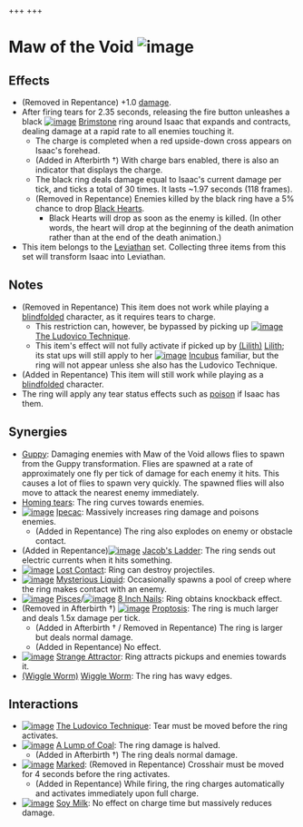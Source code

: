 +++
+++

 # Maw of the Void ![image](/image/Maw_of_the_Void.png) 

Effects
---------


* (Removed in Repentance) +1.0 [damage](/wiki/Damage "Damage").
* After firing tears for 2.35 seconds, releasing the fire button unleashes a black [![image](/image/Brimstone.png)](/wiki/Brimstone "Brimstone") [Brimstone](/wiki/Brimstone "Brimstone") ring around Isaac that expands and contracts, dealing damage at a rapid rate to all enemies touching it.
	+ The charge is completed when a red upside-down cross appears on Isaac's forehead.
	+ (Added in Afterbirth †) With charge bars enabled, there is also an indicator that displays the charge.
	+ The black ring deals damage equal to Isaac's current damage per tick, and ticks a total of 30 times. It lasts ~1.97 seconds (118 frames).
	+ (Removed in Repentance) Enemies killed by the black ring have a 5% chance to drop [Black Hearts](/wiki/Black_Heart "Black Heart").
		- Black Hearts will drop as soon as the enemy is killed. (In other words, the heart will drop at the beginning of the death animation rather than at the end of the death animation.)
* This item belongs to the [Leviathan](/wiki/Leviathan "Leviathan") set. Collecting three items from this set will transform Isaac into Leviathan.


Notes
-------


* (Removed in Repentance) This item does not work while playing a [blindfolded](/wiki/Blindfolded "Blindfolded") character, as it requires tears to charge.
	+ This restriction can, however, be bypassed by picking up [![image](/image/The_Ludovico_Technique.png)](/wiki/The_Ludovico_Technique "The Ludovico Technique") [The Ludovico Technique](/wiki/The_Ludovico_Technique "The Ludovico Technique").
	+ This item's effect will not fully activate if picked up by  [(Lilith)](/wiki/Lilith "Lilith") [Lilith](/wiki/Lilith "Lilith"); its stat ups will still apply to her [![image](/image/Incubus.png)](/wiki/Incubus "Incubus") [Incubus](/wiki/Incubus "Incubus") familiar, but the ring will not appear unless she also has the Ludovico Technique.
* (Added in Repentance) This item will still work while playing as a [blindfolded](/wiki/Blindfolded "Blindfolded") character.
* The ring will apply any tear status effects such as [poison](/wiki/Poison "Poison") if Isaac has them.


Synergies
-----------


* [Guppy](/wiki/Guppy "Guppy"): Damaging enemies with Maw of the Void allows flies to spawn from the Guppy transformation. Flies are spawned at a rate of approximately one fly per tick of damage for each enemy it hits. This causes a lot of flies to spawn very quickly. The spawned flies will also move to attack the nearest enemy immediately.
* [Homing tears](/wiki/Homing_tears "Homing tears"): The ring curves towards enemies.
* [![image](/image/Ipecac.png)](/wiki/Ipecac "Ipecac") [Ipecac](/wiki/Ipecac "Ipecac"): Massively increases ring damage and poisons enemies.
	+ (Added in Repentance) The ring also explodes on enemy or obstacle contact.
* (Added in Repentance)[![image](/image/Jacob%27s_Ladder.png)](/wiki/Jacob%27s_Ladder "Jacob's Ladder") [Jacob's Ladder](/wiki/Jacob%27s_Ladder "Jacob's Ladder"): The ring sends out electric currents when it hits something.
* [![image](/image/Lost_Contact.png)](/wiki/Lost_Contact "Lost Contact") [Lost Contact](/wiki/Lost_Contact "Lost Contact"): Ring can destroy projectiles.
* [![image](/image/Mysterious_Liquid.png)](/wiki/Mysterious_Liquid "Mysterious Liquid") [Mysterious Liquid](/wiki/Mysterious_Liquid "Mysterious Liquid"): Occasionally spawns a pool of creep where the ring makes contact with an enemy.
* [![image](/image/Pisces.png)](/wiki/Pisces "Pisces") [Pisces](/wiki/Pisces "Pisces")/[![image](/image/8_Inch_Nails.png)](/wiki/8_Inch_Nails "8 Inch Nails") [8 Inch Nails](/wiki/8_Inch_Nails "8 Inch Nails"): Ring obtains knockback effect.
* (Removed in Afterbirth †) [![image](/image/Proptosis.png)](/wiki/Proptosis "Proptosis") [Proptosis](/wiki/Proptosis "Proptosis"): The ring is much larger and deals 1.5x damage per tick.
	+ (Added in Afterbirth † / Removed in Repentance) The ring is larger but deals normal damage.
	+ (Added in Repentance) No effect.
* [![image](/image/Strange_Attractor.png)](/wiki/Strange_Attractor "Strange Attractor") [Strange Attractor](/wiki/Strange_Attractor "Strange Attractor"): Ring attracts pickups and enemies towards it.
* [(Wiggle Worm)](/wiki/Wiggle_Worm "Wiggle Worm") [Wiggle Worm](/wiki/Wiggle_Worm "Wiggle Worm"): The ring has wavy edges.


Interactions
--------------


* [![image](/image/The_Ludovico_Technique.png)](/wiki/The_Ludovico_Technique "The Ludovico Technique") [The Ludovico Technique](/wiki/The_Ludovico_Technique "The Ludovico Technique"): Tear must be moved before the ring activates.
* [![image](/image/A_Lump_of_Coal.png)](/wiki/A_Lump_of_Coal "A Lump of Coal") [A Lump of Coal](/wiki/A_Lump_of_Coal "A Lump of Coal"): The ring damage is halved.
	+ (Added in Afterbirth †) The ring deals normal damage.
* [![image](/image/Marked.png)](/wiki/Marked "Marked") [Marked](/wiki/Marked "Marked"): (Removed in Repentance) Crosshair must be moved for 4 seconds before the ring activates.
	+ (Added in Repentance) While firing, the ring charges automatically and activates immediately upon full charge.
* [![image](/image/Soy_Milk.png)](/wiki/Soy_Milk "Soy Milk") [Soy Milk](/wiki/Soy_Milk "Soy Milk"): No effect on charge time but massively reduces damage.



